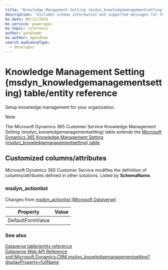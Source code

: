 ```yaml
---
title: "Knowledge Management Setting (msdyn_knowledgemanagementsetting) table/entity reference (Microsoft Dynamics 365 Customer Service)"
description: "Includes schema information and supported messages for the Knowledge Management Setting (msdyn_knowledgemanagementsetting) table/entity with Microsoft Dynamics 365 Customer Service."
ms.date: 08/21/2024
ms.service: powerapps
ms.topic: reference
author: gandhamm
ms.author: mgandham
search.audienceType: 
  - developer
---
```


# Knowledge Management Setting (msdyn_knowledgemanagementsetting) table/entity reference

Setup knowledge management for your organization.

> [!NOTE]
> The Microsoft Dynamics 365 Customer Service Knowledge Management Setting (msdyn_knowledgemanagementsetting) table extends the [Microsoft Dynamics 365 Knowledge Management Setting (msdyn_knowledgemanagementsetting) table](/dynamics365/developer/entities//msdyn_knowledgemanagementsetting).



## Customized columns/attributes

Microsoft Dynamics 365 Customer Service modifies the definition of columns/attributes defined in other solutions. Listed by **SchemaName**.

### <a name="BKMK_msdyn_actionlist"></a> msdyn_actionlist

Changes from [msdyn_actionlist (Microsoft Dataverse)](/power-apps/developer/data-platform/reference/entities/msdyn_knowledgemanagementsetting#BKMK_msdyn_actionlist)

|Property|Value|
|---|---|
|DefaultFormValue||




### See also

[Dataverse table/entity reference](../about-entity-reference.md)  
[Dataverse Web API Reference](/power-apps/developer/data-platform/webapi/reference/about)   
<xref:Microsoft.Dynamics.CRM.msdyn_knowledgemanagementsetting?displayProperty=fullName>
